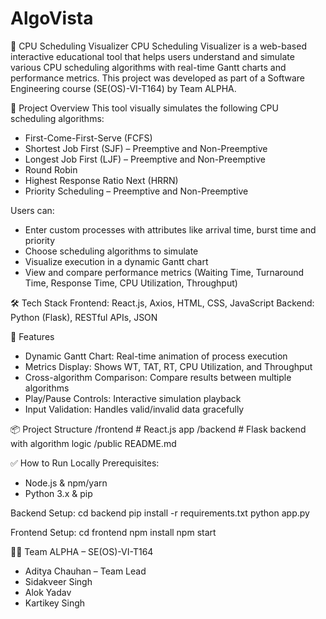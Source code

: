 # AlgoVista

🔄 CPU Scheduling Visualizer
CPU Scheduling Visualizer is a web-based interactive educational tool that helps users understand and simulate various CPU scheduling algorithms with real-time Gantt charts and performance metrics. This project was developed as part of a Software Engineering course (SE(OS)-VI-T164) by Team ALPHA.

🚀 Project Overview
This tool visually simulates the following CPU scheduling algorithms:
- First-Come-First-Serve (FCFS)
- Shortest Job First (SJF) – Preemptive and Non-Preemptive
- Longest Job First (LJF) – Preemptive and Non-Preemptive
- Round Robin
- Highest Response Ratio Next (HRRN)
- Priority Scheduling – Preemptive and Non-Preemptive

Users can:
- Enter custom processes with attributes like arrival time, burst time and priority
- Choose scheduling algorithms to simulate
- Visualize execution in a dynamic Gantt chart
- View and compare performance metrics (Waiting Time, Turnaround Time, Response Time, CPU Utilization, Throughput)

🛠️ Tech Stack
Frontend: React.js, Axios, HTML, CSS, JavaScript
Backend: Python (Flask), RESTful APIs, JSON

🎯 Features
- Dynamic Gantt Chart: Real-time animation of process execution
- Metrics Display: Shows WT, TAT, RT, CPU Utilization, and Throughput
- Cross-algorithm Comparison: Compare results between multiple algorithms
- Play/Pause Controls: Interactive simulation playback
- Input Validation: Handles valid/invalid data gracefully

📦 Project Structure
/frontend       # React.js app
/backend        # Flask backend with algorithm logic
/public
README.md

✅ How to Run Locally
Prerequisites:
- Node.js & npm/yarn
- Python 3.x & pip

Backend Setup:
              cd backend
              pip install -r requirements.txt
              python app.py

Frontend Setup:
              cd frontend
              npm install
              npm start

👨‍💻 Team ALPHA – SE(OS)-VI-T164
- Aditya Chauhan – Team Lead
- Sidakveer Singh
- Alok Yadav
- Kartikey Singh

